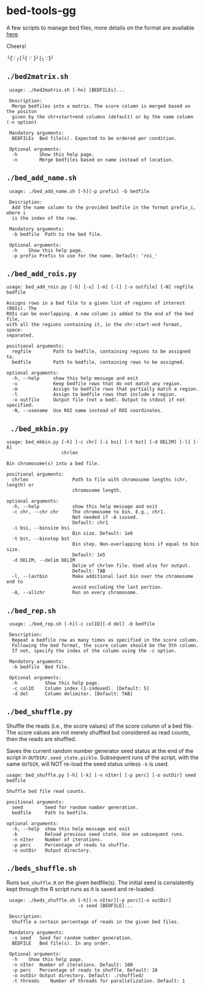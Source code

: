 bed-tools-gg
===

A few scripts to manage bed files, more details on the format are available [here](https://genome.ucsc.edu/FAQ/FAQformat.html#format1).

Cheers!

└[∵┌]└[ ∵ ]┘[┐∵]┘

## `./bed2matrix.sh`

```
 usage: ./bed2matrix.sh [-hn] [BEDFILEs]...

 Description:
  Merge bedfiles into a matrix. The score column is merged based on the positon
  given by the chr+start+end columns (default) or by the name column (-n option)

 Mandatory arguments:
  BEDFILEs  Bed file(s). Expected to be ordered per condition.

 Optional arguments:
  -h        Show this help page.
  -n        Merge bedfiles based on name instead of location.
```

## `./bed_add_name.sh`

```
 usage: ./bed_add_name.sh [-h][-p prefix] -b bedfile

 Description:
  Add the name column to the provided bedfile in the format prefix_i, where i
  is the index of the row.

 Mandatory arguments:
  -b bedfile  Path to the bed file.

 Optional arguments:
  -h    Show this help page.
  -p prefix Prefix to use for the name. Default: 'roi_'
```

## `./bed_add_rois.py`

```
usage: bed_add_rois.py [-h] [-u] [-m] [-l] [-o outfile] [-N] regfile bedfile

Assigns rows in a bed file to a given list of regions of interest (ROIs). The
ROIs can be overlapping. A new column is added to the end of the bed file,
with all the regions containing it, in the chr:start-end format, space-
separated.

positional arguments:
  regfile        Path to bedfile, containing regions to be assigned to.
  bedfile        Path to bedfile, containing rows to be assigned.

optional arguments:
  -h, --help     show this help message and exit
  -u             Keep bedfile rows that do not match any region.
  -m             Assign to bedfile rows that partially match a region.
  -l             Assign to bedfile rows that include a region.
  -o outfile     Output file (not a bed). Output to stdout if not specified.
  -N, --usename  Use ROI name instead of ROI coordinates.

```

## ` ./bed_mkbin.py`

```
usage: bed_mkbin.py [-h] [-c chr] [-i bsi] [-t bst] [-d DELIM] [-l] [-A]
                    chrlen

Bin chromosome(s) into a bed file.

positional arguments:
  chrlen                Path to file with chromosome lengths (chr, length) or
                        chromosome length.

optional arguments:
  -h, --help            show this help message and exit
  -c chr, --chr chr     The chromosome to bin. E.g., chr1.
                        Not needed if -A isused.
                        Default: chr1
  -i bsi, --binsize bsi
                        Bin size. Default: 1e6
  -t bst, --binstep bst
                        Bin step. Non-overlapping bins if equal to bin size.
                        Default: 1e5
  -d DELIM, --delim DELIM
                        Delim of chrlen file. Used also for output.
                        Default: TAB
  -l, --lastbin         Make additional last bin over the chromosome end to
                        avoid excluding the last portion.
  -A, --allchr          Run on every chromosome.
```

## `./bed_rep.sh`

```
 usage: ./bed_rep.sh [-h][-c colID][-d del] -b bedfile

 Description:
  Repeat a bedfile row as many times as specified in the score column.
  Following the bed format, the score column should be the 5th column.
  If not, specify the index of the column using the -c option.

 Mandatory arguments:
  -b bedfile  Bed file.

 Optional arguments:
  -h          Show this help page.
  -c colID    Column index (1-indexed). [Default: 5]
  -d del      Column delimiter. [Default: TAB]
```

## `./bed_shuffle.py`

Shuffle the reads (i.e., the score values) of the score column of a bed file. The score values are not merely shuffled but considered as read counts, then the reads are shuffled.

Saves the current random number generator seed status at the end of the script in `OUTDIR/.seed_state.pickle`. Subsequent runs of the script, with the same `OUTDIR`, will NOT re-load the seed status unless `-k` is used.

```
usage: bed_shuffle.py [-h] [-k] [-n nIter] [-p perc] [-o outDir] seed bedfile

Shuffle bed file read counts.

positional arguments:
  seed        Seed for random number generation.
  bedfile     Path to bedfile.

optional arguments:
  -h, --help  show this help message and exit
  -k          Reload previous seed state. Use on subsequent runs.
  -n nIter    Number of iterations.
  -p perc     Percentage of reads to shuffle.
  -o outDir   Output directory.
```

## `./beds_shuffle.sh`

Runs `bed_shuffle.R` on the given bedfile(s). The initial seed is consistently kept through the R script runs as it is saved and re-loaded.

```
 usage: ./beds_shuffle.sh [-h][-n nIter][-p perc][-o outDir]
                          -s seed [BEDFILE]...

 Description:
  Shuffle a certain percentage of reads in the given bed files.

 Mandatory arguments:
  -s seed   Seed for random number generation.
  BEDFILE   Bed file(s). In any order.

 Optional arguments:
  -h    Show this help page.
  -n nIter  Number of iterations. Default: 100
  -p perc   Percentage of reads to shuffle. Default: 10
  -o outDir Output directory. Default: ./shuffled/
  -t threads    Number of threads for parallelization. Default: 1
```
